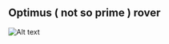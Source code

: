 ## Optimus ( not so prime ) rover

![Alt text](https://github.com/Richard-Haes-Ellis/Optimus-noprime/blob/master/Docs/render.jpg)
